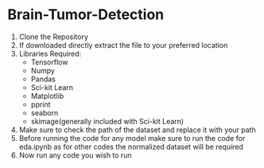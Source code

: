 # Brain-Tumor-Detection

1. Clone the Repository<br />
2. If downloaded directly extract the file to your preferred location<br />
3. Libraries Required:<br />
      - Tensorflow<br />
      - Numpy<br />
      - Pandas<br />
      - Sci-kit Learn<br />
      - Matplotlib<br />
      - pprint<br />
      - seaborn<br />
      - skimage(generally included with Sci-kit Learn)<br />
4. Make sure to check the path of the dataset and replace it with your path<br />
5. Before running the code for any model make sure to run the code for eda.ipynb as for other codes the normalized dataset will be required<br />
6. Now run any code you wish to run<br />